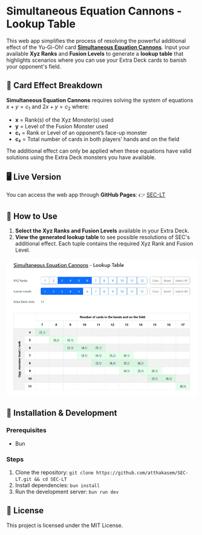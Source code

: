 # Simultaneous Equation Cannons - Lookup Table

This web app simplifies the process of resolving the powerful additional effect of the Yu-Gi-Oh! card [**Simultaneous Equation Cannons**](https://www.db.yugioh-card.com/yugiohdb/card_search.action?ope=2&cid=19921). Input your available **Xyz Ranks** and **Fusion Levels** to generate a **lookup table** that highlights scenarios where you can use your Extra Deck cards to banish your opponent's field.

## 📜 Card Effect Breakdown

**Simultaneous Equation Cannons** requires solving the system of equations $x + y = c_1$ and $2x + y = c_2$ where:
- **x** = Rank(s) of the Xyz Monster(s) used
- **y** = Level of the Fusion Monster used
- **c₁** = Rank or Level of an opponent’s face-up monster
- **c₂** = Total number of cards in both players’ hands and on the field

The additional effect can only be applied when these equations have valid solutions using the Extra Deck monsters you have available.

## 🖥️ Live Version

You can access the web app through **GitHub Pages**:
👉 [SEC-LT](https://atthakasem.github.io/SEC-LT/)

## 🚀 How to Use

1. **Select the Xyz Ranks and Fusion Levels** available in your Extra Deck.
2. **View the generated lookup table** to see possible resolutions of SEC's additional effect. Each tuple contains the required Xyz Rank and Fusion Level.

![app screenshot](public/images/app-screenshot.webp)

## 📂 Installation & Development

### Prerequisites

- Bun

### Steps

1. Clone the repository: `git clone https://github.com/atthakasem/SEC-LT.git && cd SEC-LT`
2. Install dependencies: `bun install`
3. Run the development server: `bun run dev`

## 📜 License

This project is licensed under the MIT License.
